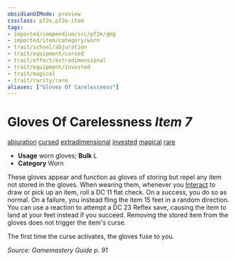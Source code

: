 ```yaml
---
obsidianUIMode: preview
cssclass: pf2e,pf2e-item
tags:
- imported/compendium/src/pf2e/gmg
- imported/item/category/worn
- trait/school/abjuration
- trait/equipment/cursed
- trait/effect/extradimensional
- trait/equipment/invested
- trait/magical
- trait/rarity/rare
aliases: ["Gloves Of Carelessness"]
---
```

# Gloves Of Carelessness *Item 7*  
[abjuration](abjuration.md)  [cursed](cursed-gmg.md)  [extradimensional](extradimensional.md)  [invested](invested.md)  [magical](magical.md)  [rare](rare.md)  

- **Usage** worn gloves; **Bulk** L
- **Category** Worn

These gloves appear and function as gloves of storing but repel any item not stored in the gloves. When wearing them, whenever you [Interact](interact.md) to draw or pick up an item, roll a DC 11 flat check. On a success, you do so as normal. On a failure, you instead fling the item 15 feet in a random direction. You can use a reaction to attempt a DC 23 Reflex save, causing the item to land at your feet instead if you succeed. Removing the stored item from the gloves does not trigger the item's curse.

The first time the curse activates, the gloves fuse to you.

*Source: Gamemastery Guide p. 91*